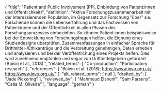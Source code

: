 {
    "title": "Patient and Public Involvement (PPI, Einbindung von Patient:innen und Öffentlichkeit)",
    "definition": "Aktive Forschungszusammenarbeit mit der interessierenden Population, im Gegensatz zur Forschung \"über\" sie. Forschende können die Lebenserfahrung und das Fachwissen von Patient:innen und der Öffentlichkeit in allen Phasen des Forschungsprozesses einbeziehen. So können Patient:innen beispielsweise bei der Entwicklung von Forschungsfragen helfen, die Eignung eines Studiendesigns überprüfen, Zusammenfassungen in einfacher Sprache für Drittmittel-/Ethikanträge und die Verbreitung genehmigen, Daten erheben und analysieren und bei der Veröffentlichung eines Projekts helfen. Dies wird zunehmend empfohlen und sogar von Drittmittelgebern gefordert (Boivin et al., 2018).",
    "related_terms": [
        "Co-production",
        "Participatory research"
    ],
    "references": [
        "Boivin et al. (2018); https://www.invo.org.uk/ https://www.invo.org.uk/"
    ],
    "alt_related_terms": [
        null
    ],
    "drafted_by": [
        "Jade Pickering"
    ],
    "reviewed_by": [
        "Mahmoud Elsherif",
        "Sam Parsons",
        "Catia M. Oliveira"
    ],
    "language": "german"
}